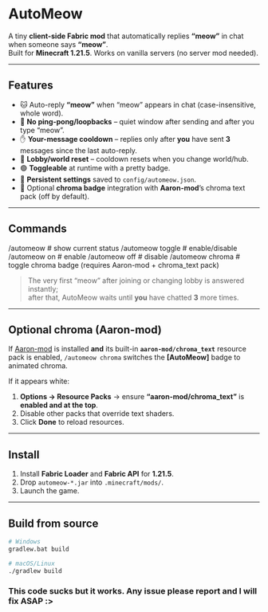 # AutoMeow

A tiny **client-side Fabric mod** that automatically replies **“meow”** in chat when someone says **“meow”**.  
Built for **Minecraft 1.21.5**. Works on vanilla servers (no server mod needed).

---

## Features

- 🐱 Auto-reply **“meow”** when “meow” appears in chat (case-insensitive, whole word).
- 🔁 **No ping-pong/loopbacks** – quiet window after sending and after you type “meow”.
- ✋ **Your-message cooldown** – replies only after **you** have sent **3** messages since the last auto-reply.
- 🔄 **Lobby/world reset** – cooldown resets when you change world/hub.
- 🟢 **Toggleable** at runtime with a pretty badge.
- 💾 **Persistent settings** saved to `config/automeow.json`.
- 🌈 Optional **chroma badge** integration with **Aaron-mod**’s chroma text pack (off by default).

---

## Commands

/automeow # show current status
/automeow toggle # enable/disable
/automeow on # enable
/automeow off # disable
/automeow chroma # toggle chroma badge (requires Aaron-mod + chroma_text pack)

> The very first “meow” after joining or changing lobby is answered instantly;  
> after that, AutoMeow waits until **you** have chatted **3** more times.

---

## Optional chroma (Aaron-mod)

If [Aaron-mod](https://github.com/AzureAaron/aaron-mod) is installed **and** its built-in **`aaron-mod/chroma_text`** resource pack is enabled, `/automeow chroma` switches the **[AutoMeow]** badge to animated chroma.

If it appears white:
1. **Options → Resource Packs** → ensure **“aaron-mod/chroma_text”** is **enabled and at the top**.
2. Disable other packs that override text shaders.
3. Click **Done** to reload resources.

---

## Install

1. Install **Fabric Loader** and **Fabric API** for **1.21.5**.
2. Drop `automeow-*.jar` into `.minecraft/mods/`.
3. Launch the game.

---

## Build from source

```bash
# Windows
gradlew.bat build

# macOS/Linux
./gradlew build


```
### This code sucks but it works. Any issue please report and I will fix ASAP :>
